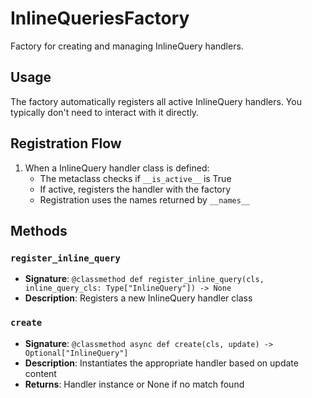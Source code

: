 # InlineQueriesFactory

Factory for creating and managing InlineQuery handlers.

## Usage

The factory automatically registers all active InlineQuery handlers. 
You typically don't need to interact with it directly.

## Registration Flow

1. When a InlineQuery handler class is defined:
   - The metaclass checks if `__is_active__` is True
   - If active, registers the handler with the factory
   - Registration uses the names returned by `__names__`

## Methods

### `register_inline_query`
- **Signature**: `@classmethod def register_inline_query(cls, inline_query_cls: Type["InlineQuery"]) -> None`
- **Description**: Registers a new InlineQuery handler class

### `create`
- **Signature**: `@classmethod async def create(cls, update) -> Optional["InlineQuery"]`
- **Description**: Instantiates the appropriate handler based on update content
- **Returns**: Handler instance or None if no match found
